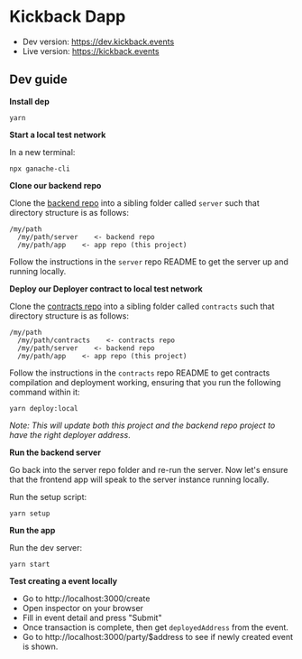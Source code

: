 # Kickback Dapp

- Dev version: https://dev.kickback.events
- Live version: https://kickback.events

## Dev guide

**Install dep**

```shell
yarn
```

**Start a local test network**

In a new terminal:

```shell
npx ganache-cli
```

**Clone our backend repo**

Clone the [backend repo](https://githbu.com/noblocknoparty/server) into a
sibling folder called `server` such that directory structure is as follows:

```shell
/my/path
  /my/path/server    <- backend repo
  /my/path/app    <- app repo (this project)
```

Follow the instructions in the `server` repo README to get the server up and
running locally.

**Deploy our Deployer contract to local test network**

Clone the [contracts repo](https://github.com/noblocknoparty/contracts) into a
sibling folder called `contracts` such that
directory structure is as follows:

```shell
/my/path
  /my/path/contracts    <- contracts repo
  /my/path/server    <- backend repo
  /my/path/app    <- app repo (this project)
```

Follow the instructions in the `contracts` repo README to get contracts
compilation and deployment working, ensuring that you run the following command
within it:

```shell
yarn deploy:local
```

_Note: This will update both this project and the backend repo project to have
the right deployer address_.

**Run the backend server**

Go back into the server repo folder and re-run the server. Now let's ensure
that the frontend app will speak to the server instance running locally.

Run the setup script:

```
yarn setup
```

**Run the app**

Run the dev server:

```
yarn start
```

**Test creating a event locally**

- Go to http://localhost:3000/create
- Open inspector on your browser
- Fill in event detail and press "Submit"
- Once transaction is complete, then get `deployedAddress` from the event.
- Go to http://localhost:3000/party/$address to see if newly created event is shown.
